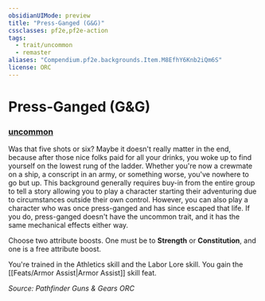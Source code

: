 ```yaml
---
obsidianUIMode: preview
title: "Press-Ganged (G&G)"
cssclasses: pf2e,pf2e-action
tags:
  - trait/uncommon
  - remaster
aliases: "Compendium.pf2e.backgrounds.Item.M8EfhY6Knb2iQm6S"
license: ORC
---
```

# Press-Ganged (G&G)

### [uncommon](uncommon "Uncommon Rarity Trait")






Was that five shots or six? Maybe it doesn't really matter in the end, because after those nice folks paid for all your drinks, you woke up to find yourself on the lowest rung of the ladder. Whether you're now a crewmate on a ship, a conscript in an army, or something worse, you've nowhere to go but up. This background generally requires buy-in from the entire group to tell a story allowing you to play a character starting their adventuring due to circumstances outside their own control. However, you can also play a character who was once press-ganged and has since escaped that life. If you do, press-ganged doesn't have the uncommon trait, and it has the same mechanical effects either way.

Choose two attribute boosts. One must be to **Strength** or **Constitution**, and one is a free attribute boost.

You're trained in the Athletics skill and the Labor Lore skill. You gain the [[Feats/Armor Assist|Armor Assist]] skill feat.

*Source: Pathfinder Guns & Gears*
*ORC*